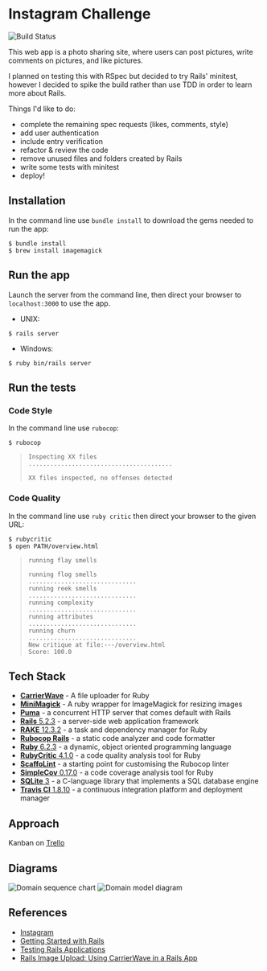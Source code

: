 # Instagram Challenge

![Build Status](https://travis-ci.org/ruthmoog/instagram-challenge.svg?branch=master)

This web app is a photo sharing site, where users can post pictures, write comments on pictures, and like pictures.

I planned on testing this with RSpec but decided to try Rails' minitest, however I decided to spike the build rather than use TDD in order to learn more about Rails.

Things I'd like to do:

- complete the remaining spec requests (likes, comments, style)
- add user authentication
- include entry verification
- refactor & review the code
- remove unused files and folders created by Rails
- write some tests with minitest
- deploy!

## Installation

In the command line use `bundle install` to download the gems needed to run the app:

```shell
$ bundle install
$ brew install imagemagick
```

## Run the app

Launch the server from the command line, then direct your browser to `localhost:3000` to use the app.

- UNIX:
```shell
$ rails server
```
- Windows:
```shell
$ ruby bin/rails server
```

## Run the tests

<!-- ### Unit Tests, Feature Tests, and Code Coverage

In the command line use `rspec` then direct your browser to the given URL or `open` from the command line:


```shell
$ rspec
$ open PATH/coverage/index.html
```

>```shell
>X examples found.
>
>
>Finished in 0.00027 seconds (files took 0.15576 seconds to load)
>X examples, X failures
>
>Coverage report generated for RSpec to /--/coverage/index.html. 0 / 21 LOC (0.0%) covered.
>``` -->

### Code Style

In the command line use `rubocop`:

```shell
$ rubocop
```
>```shell
>Inspecting XX files
>........................................
>
>XX files inspected, no offenses detected
>```

### Code Quality

In the command line use `ruby critic` then direct your browser to the given URL:

```shell
$ rubycritic
$ open PATH/overview.html
```
>```shell
>running flay smells
>
>running flog smells
>..............................
>running reek smells
>..............................
>running complexity
>..............................
>running attributes
>..............................
>running churn
>..............................
>New critique at file:---/overview.html
>Score: 100.0
>```

## Tech Stack

- [**CarrierWave**](https://github.com/carrierwaveuploader/carrierwave) - A file uploader for Ruby
- [**MiniMagick**](https://github.com/minimagick/minimagick) - A ruby wrapper for ImageMagick for resizing images
- [**Puma**](https://github.com/puma/puma) - a concurrent HTTP server that comes default with Rails
- [**Rails** 5.2.3](https://rubyonrails.org/) - a server-side web application framework
- [**RAKE** 12.3.2](https://github.com/ruby/rake) - a task and dependency manager for Ruby
- [**Rubocop Rails**](https://rubocop.readthedocs.io/en/stable/) - a static code analyzer and code formatter
- [**Ruby** 6.2.3](https://www.ruby-lang.org/en/) - a dynamic, object oriented programming language
- [**RubyCritic** 4.1.0](https://github.com/whitesmith/rubycritic) - a code quality analysis tool for Ruby
- [**ScaffoLint**](https://github.com/makersacademy/scaffolint) - a starting point for customising the Rubocop linter
- [**SimpleCov** 0.17.0](https://github.com/colszowka/simplecov) - a code coverage analysis tool for Ruby
- [**SQLite** 3](https://www.sqlite.org/index.html) - a C-language library that implements a SQL database engine
- [**Travis CI** 1.8.10](https://travis-ci.org/) - a continuous integration platform and deployment manager

<!-- Potential Tech Stack tbc... -->
<!-- - [Heroku](https://www.heroku.com/) - a cloud platform service -->

## Approach

Kanban on [Trello](https://trello.com/b/f21BvAJa/instagram-challenge)

## Diagrams

![Domain sequence chart](https://trello-attachments.s3.amazonaws.com/5d32e72429e832554cf3c83d/5d32e8d69b729414ded01254/e5a2d409d103cd627fa83ae4e7d29420/Screenshot_2019-07-20_at_14.56.14.png)
![Domain model diagram](https://trello-attachments.s3.amazonaws.com/5d32e8d69b729414ded01254/674x966/ecb578fcfc87f5d792931835d3cc0b06/Screenshot_2019-07-20_at_15.09.08.png)

## References

- [Instagram](https://www.instagram.com/)
- [Getting Started with Rails](https://guides.rubyonrails.org/getting_started.html)
- [Testing Rails Applications](https://guides.rubyonrails.org/testing.html)
- [Rails Image Upload: Using CarrierWave in a Rails App](https://code.tutsplus.com/tutorials/rails-image-upload-using-carrierwave-in-a-rails-app--cms-25183)